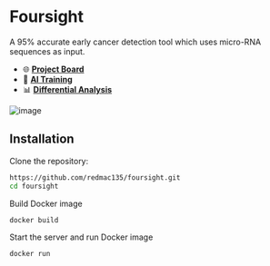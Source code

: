# Foursight

A 95% accurate early cancer detection tool which uses micro-RNA sequences as input.

- 🌐 **[Project Board](https://projectboard.world/ysc/project/foursight-analysis-of-cancerous-genetic-profiles-with-artificial-neural-networks)**
- 🤖 **[AI Training](https://www.kaggle.com/code/koralkulacoglu/microarray-cancer-classification)**
- 📊 **[Differential Analysis](https://www.kaggle.com/code/koralkulacoglu/microarray-cancer-differential-gene-analysis)**

![image](https://github.com/redmac135/foursight/assets/62809012/2cd4a8b7-82ef-4d27-8df1-6907f3ff3383)

## Installation

Clone the repository:

```bash
https://github.com/redmac135/foursight.git
cd foursight
```

Build Docker image

```bash
docker build
```

Start the server and run Docker image

```bash
docker run
```

